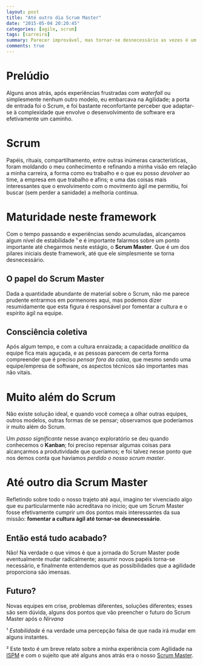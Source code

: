 ```yaml
---
layout: post 
title: "Até outro dia Scrum Master"
date: "2015-05-04 20:20:45"
categories: [agile, scrum]
tags: [carreira]
summary: Parecer improvável, mas tornar-se desnecessário as vezes é um objetivo.
comments: true
---
```


# Prelúdio

Alguns anos atrás, após experiências frustradas com _waterfall_ ou simplesmente nenhum outro modelo, eu embarcava na Agilidade; a porta de entrada foi o Scrum, e foi bastante reconfortante perceber que adaptar-se à complexidade que envolve o desenvolvimento de software era efetivamente um caminho.

# Scrum

Papéis, rituais, compartilhamento, entre outras inúmeras características, foram moldando o meu conhecimento e refinando a minha visão em relação a minha carreira, a forma como eu trabalho e o que eu posso _devolver_ ao time, a empresa em que trabalho e afins; e uma das coisas mais interessantes que o envolvimento com o movimento ágil me permitiu, foi buscar (sem perder a sanidade) a melhoria continua.

# Maturidade neste framework

Com o tempo passando e experiências sendo acumuladas, alcançamos algum nível de estabilidade ¹ e é importante falarmos sobre um ponto importante até chegarmos neste estágio, o **Scrum Master**. Que é um dos pilares iniciais deste framework, até que ele simplesmente se torna desnecessário.

## O papel do Scrum Master

Dada a quantidade abundante de material sobre o Scrum, não me parece prudente entrarmos em pormenores aqui, mas podemos dizer resumidamente que esta figura é responsável por fomentar a cultura e o espírito ágil na equipe.

## Consciência coletiva

Após algum tempo, e com a cultura enraizada; a capacidade _analítica_ da equipe fica mais aguçada, e as pessoas parecem de certa forma compreender que é preciso _pensar fora da caixa_, que mesmo sendo uma equipe/empresa de software, os aspectos técnicos são importantes mas não vitais.

# Muito além do Scrum

Não existe solução ideal, e quando você começa a olhar outras equipes, outros modelos, outras formas de se pensar; observamos que poderíamos ir muito além do Scrum.

Um _passo significante_ nesse avanço exploratório se deu quando conhecemos o **Kanban**; foi preciso repensar algumas coisas para alcançarmos a produtividade que queríamos; e foi talvez nesse ponto que nos demos conta que havíamos _perdido o nosso scrum master_.

# Até outro dia Scrum Master

Refletindo sobre todo o nosso trajeto até aqui, imagino ter vivenciado algo que eu particularmente não acreditava no inicio; que um Scrum Master fosse efetivamente cumprir um dos pontos mais interessantes da sua missão: **fomentar a cultura ágil até tornar-se desnecessário**.

## Então está tudo acabado?

Não! Na verdade o que vimos é que a jornada do Scrum Master pode eventualmente mudar radicalmente; assumir novos papéis torna-se necessário, e finalmente entendemos que as possibilidades que a agilidade proporciona são imensas.

## Futuro?

Novas equipes em crise, problemas diferentes, soluções diferentes; esses são sem dúvida, alguns dos pontos que vão preencher o futuro do Scrum Master após o _Nirvana_

¹ _Estabilidade_ é na verdade uma percepção falsa de que nada irá mudar em alguns instantes.

² Este texto é um breve relato sobre a minha experiência com Agilidade na [ISPM](http://www.ispm.com) e com o sujeito que até alguns anos atrás era o nosso [Scrum Master](https://br.linkedin.com/in/lcmattoso).
